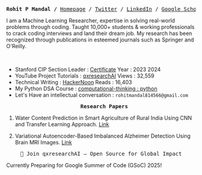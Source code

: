 
  
  <p><pre align="center">
<strong>Rohit P Mandal /</strong> <a href="https://xiaowuc2.vercel.app">​Homepage​</a> / <a href="https://twitter.com/xiaowuc2">Twitter</a> / <a href="https://linkedin.com/in/xiaowuc2">​LinkedIn​</a> / <a href="https://scholar.google.com/citations?user=iHd8-ZkAAAAJ&hl=en">​Google Scholar​</a> / <a href="https://leetcode.com/xiaowuc2">​LeetCode​</a> / <a href="https://www.youtube.com/channel/UCX7oe66V8zyFpAJyMfPL9VA">​YouTube​</a></pre></p>

I am a Machine Learning Researcher, expertise in solving real-world problems through coding. Taught 10,000+ students & working professionals to crack coding interviews and land their dream job. My research has been recognized through publications in esteemed journals such as Springer and O'Reilly. 

<br>

- Stanford CIP Section Leader : [Certificate](https://digitalcredential.stanford.edu/check/B506EC9312CFC25A9645B34A9B9A005E1B68099F49F5DBC8B0F28FCD9525C59Cb2Nma3dPOVN6QjQwMW9vNWhpaENsZGNnck5BOFF0d3lqbnZERmpuT0tpVEtiNWZQ) Year : 2023 2024 
- YouTube Project Tutorials : [qxresearchAI](https://www.youtube.com/@qxresearch/featured) Views : 32,559 
- Technical Writing : [HackerNoon](https://hackernoon.com/50-python-projects-10-lines-of-code)  Reads : 16,403 
- My Python DSA Course : [computational-thinking : python](https://qxresearch.github.io/python/) 
- Let's Have an intellectual conversation : `rohitmandal814566@gmail.com`

<p><pre align="center">
  <strong>Research Papers</strong>
</pre></p>

1. Water Content Prediction in Smart Agriculture of Rural India Using CNN and Transfer Learning Approach. [Link](https://www.oreilly.com/library/view/intelligent-decision-support/9781119896432/c10.xhtml)

2. Variational Autoencoder-Based Imbalanced Alzheimer Detection Using Brain MRI Images. [Link](https://link.springer.com/chapter/10.1007/978-981-19-1657-1_14)

<p><pre align="center">
 🚀 Join qxresearchAI – Open Source for Global Impact 
</pre></p>

Currently Preparing for Google Summer of Code (GSoC) 2025!

<br>
